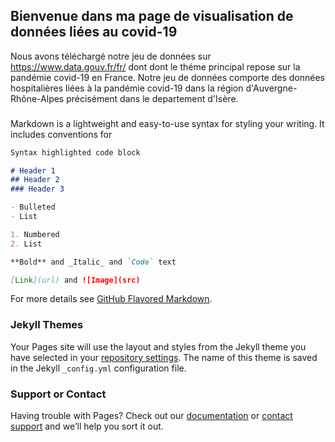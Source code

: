## Bienvenue dans ma page de visualisation de données liées au covid-19
Nous avons téléchargé notre jeu de données sur https://www.data.gouv.fr/fr/ dont  dont le théme principal repose sur la pandémie covid-19 en France. Notre jeu de données comporte des données hospitalières liées à la pandémie covid-19 dans la région d'Auvergne-Rhône-Alpes précisément dans le departement d'Isère.  
<div class="flourish-embed flourish-chart" data-src="visualisation/5153820"><script src="https://public.flourish.studio/resources/embed.js"></script></div>

### 

Markdown is a lightweight and easy-to-use syntax for styling your writing. It includes conventions for

```markdown
Syntax highlighted code block

# Header 1
## Header 2
### Header 3

- Bulleted
- List

1. Numbered
2. List

**Bold** and _Italic_ and `Code` text

[Link](url) and ![Image](src)
```

For more details see [GitHub Flavored Markdown](https://guides.github.com/features/mastering-markdown/).

### Jekyll Themes

Your Pages site will use the layout and styles from the Jekyll theme you have selected in your [repository settings](https://github.com/Zale-14/essai/settings). The name of this theme is saved in the Jekyll `_config.yml` configuration file.

### Support or Contact

Having trouble with Pages? Check out our [documentation](https://docs.github.com/categories/github-pages-basics/) or [contact support](https://support.github.com/contact) and we’ll help you sort it out.
